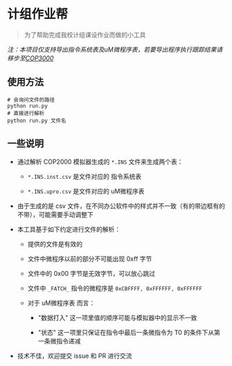 # 计组作业帮

> 为了帮助完成我校计组课设作业而做的小工具

*注：本项目仅支持导出指令系统表及uM微程序表，若要导出程序执行跟踪结果请移步至[COP3000](https://github.com/i-Pear/COP3000)*

## 使用方法

```shell script
# 会询问文件的路径
python run.py
# 直接进行解析
python run.py 文件名
```

## 一些说明

- 通过解析 COP2000 模拟器生成的 `*.INS` 文件来生成两个表：

    - `*.INS.inst.csv` 是文件对应的 指令系统表

    - `*.INS.upro.csv` 是文件对应的 uM微程序表
    
- 由于生成的是 csv 文件，在不同办公软件中的样式并不一致（有的带边框有的不带），可能需要手动调整下
    
- 本工具基于如下约定进行文件的解析：

    - 提供的文件是有效的
    
    - 文件中微程序以前的部分不可能出现 0xff 字节
    
    - 文件中的 0x00 字节是无效字节，可以放心跳过
    
    - 文件中 `_FATCH_` 指令的微程序是 `0xCBFFFF, 0xFFFFFF, 0xFFFFFF`
    
    - 对于 uM微程序表 而言：
        
        - "数据打入" 这一项里值的顺序可能与模拟器中的显示不一致

        - "状态" 这一项里只保证在指令中最后一条微指令为 T0 的条件下从第一条微指令递减

- 技术不佳，欢迎提交 issue 和 PR 进行交流
